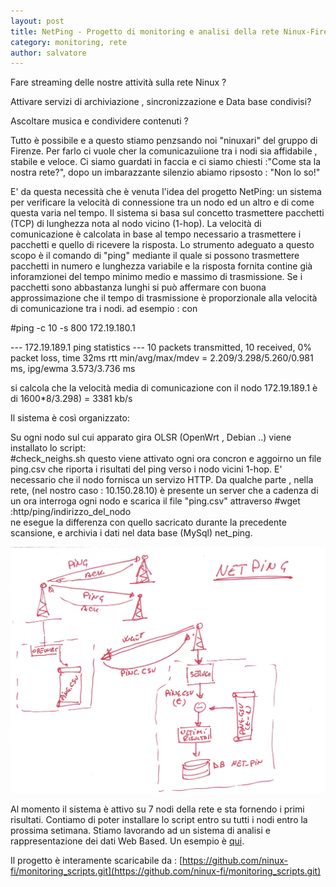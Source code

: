 ```yaml
---
layout: post
title: NetPing - Progetto di monitoring e analisi della rete Ninux-Firenze
category: monitoring, rete
author: salvatore
---
```


Fare streaming delle nostre attività sulla rete Ninux ?

Attivare servizi di archiviazione , sincronizzazione e Data base condivisi?

Ascoltare musica e condividere contenuti ?

Tutto è possibile e a questo stiamo penzsando noi "ninuxari" del gruppo di Firenze.
Per farlo ci vuole cher la comunicazuìione tra i nodi sia affidabile , stabile e veloce.
Ci siamo guardati in faccia e ci siamo chiesti :"Come sta la nostra rete?",
dopo un imbarazzante silenzio abiamo ripsosto : "Non lo so!" 

E' da questa necessità che è venuta l'idea del progetto NetPing: un sistema per verificare la velocità di connessione tra un nodo ed
un altro e di come questa varia nel tempo.
Il sistema si basa sul concetto trasmettere pacchetti (TCP) di lunghezza nota al nodo vicino (1-hop).
La velocità di comunicazione è calcolata in base al tempo necessario a trasmettere i pacchetti e quello di ricevere la risposta.
Lo strumento adeguato a questo scopo è il comando di "ping" mediante il quale si possono trasmettere pacchetti in numero e lunghezza variabile
e la risposta fornita contine già inforamzionei del tempo minimo medio e massimo di trasmissione.
Se i pacchetti sono abbastanza lunghi si può affermare con buona approssimazione che il tempo di trasmissione è proporzionale alla velocità di comunicazione tra i nodi.
ad esempio :  con
 
 #ping -c  10 -s 800 172.19.180.1

  --- 172.19.189.1 ping statistics ---
 10 packets transmitted, 10 received, 0% packet loss, time 32ms
 rtt min/avg/max/mdev = 2.209/3.298/5.260/0.981 ms, ipg/ewma 3.573/3.736 ms

si calcola che la velocità  media di comunicazione con il nodo 172.19.189.1 è di 1600*8/3.298) = 3381 kb/s

Il sistema è così organizzato:

Su ogni nodo sul cui apparato gira OLSR (OpenWrt , Debian ..) viene installato lo script:  
#check_neighs.sh
questo viene attivato ogni ora concron e  aggoirno un file ping.csv che riporta i risultati del ping verso i nodo vicini 1-hop.
E' necessario che il nodo fornisca un servizo HTTP.
Da qualche parte , nella rete, (nel nostro caso : 10.150.28.10) è presente un server che a cadenza di un ora
interroga ogni nodo e scarica il file "ping.csv" attraverso 
#wget :http/ping/indirizzo_del_nodo  
ne esegue la differenza con quello sacricato durante la precedente scansione,
e archivia i dati nel data base (MySql) net_ping.

![Schema di Netping](/images/netping.jpg "Schema di NetPing")

Al momento il sistema è attivo su 7 nodi della rete e sta fornendo i primi risultati.
Contiamo di poter installare lo script entro su tutti i nodi entro la prossima setimana.
Stiamo lavorando ad un sistema di analisi e rappresentazione dei dati Web Based. Un esempio è [qui](ping.cube.l0g.in/links/).

Il progetto è interamente scaricabile da :
[https://github.com/ninux-fi/monitoring_scripts.git](https://github.com/ninux-fi/monitoring_scripts.git)


